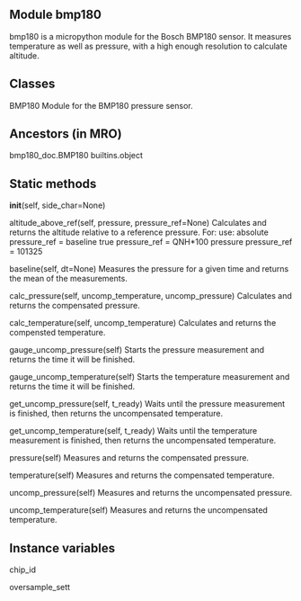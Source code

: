 Module bmp180
-----------------
bmp180 is a micropython module for the Bosch BMP180 sensor. It measures
temperature as well as pressure, with a high enough resolution to calculate
altitude.

Classes
-------
BMP180 
Module for the BMP180 pressure sensor.

Ancestors (in MRO)
------------------
bmp180_doc.BMP180
builtins.object

Static methods
--------------
__init__(self, side_char=None)

altitude_above_ref(self, pressure, pressure_ref=None)
    Calculates and returns the altitude relative to a reference pressure.
    For:             use:
        absolute        pressure_ref = baseline
        true            pressure_ref = QNH*100
        pressure        pressure_ref = 101325

baseline(self, dt=None)
    Measures the pressure for a given time and returns the mean of the
    measurements.

calc_pressure(self, uncomp_temperature, uncomp_pressure)
    Calculates and returns the compensated pressure.

calc_temperature(self, uncomp_temperature)
    Calculates and returns the compensted temperature.

gauge_uncomp_pressure(self)
    Starts the pressure measurement and returns the time it will be
    finished.

gauge_uncomp_temperature(self)
    Starts the temperature measurement and returns the time it will be
    finished.

get_uncomp_pressure(self, t_ready)
    Waits until the pressure measurement is finished, then returns the
    uncompensated temperature.

get_uncomp_temperature(self, t_ready)
    Waits until the temperature measurement is finished, then returns the
    uncompensated temperature.

pressure(self)
    Measures and returns the compensated pressure.

temperature(self)
    Measures and returns the compensated temperature.

uncomp_pressure(self)
    Measures and returns the uncompensated pressure.

uncomp_temperature(self)
    Measures and returns the uncompensated temperature.

Instance variables
------------------
chip_id

oversample_sett
